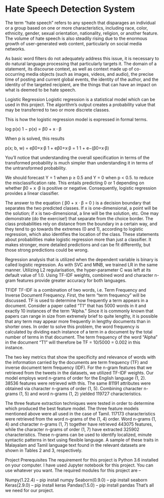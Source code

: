 # Hate Speech Detection System

The term “hate speech” refers to any speech that disparages an individual or a group based on one or more characteristics, including race, color, ethnicity, gender, sexual orientation, nationality, religion, or another feature. The volume of hate speech is also steadily rising due to the enormous growth of user-generated web content, particularly on social media networks.

As basic word filters do not adequately address this issue, it is necessary to do natural language processing that particularly targets it. The domain of a statement, its discourse context, as well as context made up of co-occurring media objects (such as images, videos, and audio), the precise time of posting and current global events, the identity of the author, and the identity of the targeted recipient, are the things that can have an impact on what is deemed to be hate speech.


Logistic Regression
Logistic regression is a statistical model which can be used in this project. The algorithm’s output creates a probability value that may be transferred to two or more discrete classes.

This is how the logistic regression model is expressed in formal terms.

log p(x) 1 − p(x) = β0 + x · β

When p is solved, this results

p(x; b, w) = eβ0+x·β 1 + eβ0+x·β = 1 1 + e−(β0+x·β)

You’ll notice that understanding the overall specification in terms of the transformed probability is much simpler than understanding it in terms of the untransformed probability.

We should forecast Y = 1 when p ≥ 0.5 and Y = 0 when p < 0.5. to reduce the misclassification rate. This entails predicting 0 or 1 depending on whether β0 + x ·β is positive or negative. Consequently, logistic regression provides a linear classifier.

The answer to the equation ( β0 + x · β = 0 ) is a decision boundary that separates the two predicted classes. If x is one-dimensional, a point will be the solution; if x is two-dimensional, a line will be the solution, etc. One may demonstrate (do the exercise!) that separate from the choice border. The class probabilities rely on distance from the boundary in a certain way, and they tend to go towards the extremes (0 and 1), according to logistic regression, which also identifies the location of the class. These statements about probabilities make logistic regression more than just a classifier. It makes stronger, more detailed predictions and can be fit differently, but those strong predictions could be wrong.

Regression analysis that is utilized when the dependent variable is binary is called logistic regression. As with SVC and MNB, we trained LR in the same manner. Utilizing L2 regularisation, the hyper-parameter C was left at its default value of 1.0. Using TF-IDF weights, combined word and character n-gram features provide greater accuracy for both languages.

TFIDF
TF-IDF is a combination of two words, i.e. Term Frequency and Inverse Document Frequency. First, the term “term frequency” will be discussed. TF is used to determine how frequently a term appears in a document. Consider a paper called “T1” that has 5000 words in it and exactly 10 instances of the term “Alpha.” Since it is commonly known that papers can range in size from extremely brief to quite lengthy, it is possible that any term may appear more frequently in lengthy documents than in shorter ones. In order to solve this problem, the word frequency is calculated by dividing each instance of a term in a document by the total number of terms in that document. The term frequency of the word “Alpha” in the document “T1” will therefore be TF = 10/5000 = 0.002 in this instance.

The two key metrics that show the specificity and relevance of words with the information carried by the documents are term frequency (TF) and inverse document term frequency (IDF). For the n-gram features that we retrieved from the tweets in the datasets, we utilized TF-IDF weights. Our model employs word n-grams of order for the English language (1, 2). 38536 features were retrieved with this. The same 81191 attributes were obtained via character n-grams of order (1, 5). Combining character n-grams (1, 5) and word n-grams (1, 2) yielded 119727 characteristics.

The three feature extraction techniques were tested in order to determine which produced the best feature model. The three feature models mentioned above were all used in the case of Tamil. 117173 characteristics were retrieved from the word n-grams of the (1, 4) order. Word n-grams (1, 4) and character n-grams (1, 7) together have retrieved 443075 features, while the character n-grams of order (1, 7) have extracted 325902 characteristics. These n-grams can be used to identify localized, minute syntactic patterns in text using flexible language. A sample of these traits in Malayalam and Tamil language text found in the relevant datasets are shown in Tables 2 and 3, respectively.

Project Prerequisites
The requirement for this project is Python 3.6 installed on your computer. I have used Jupyter notebook for this project. You can use whatever you want.
The required modules for this project are –

Numpy(1.22.4) – pip install numpy
Seaborn(0.9.0) – pip install seaborn
Keras(2.9.0) – pip install keras
Pandas(1.5.0) – pip install pandas
That’s all we need for our project.

